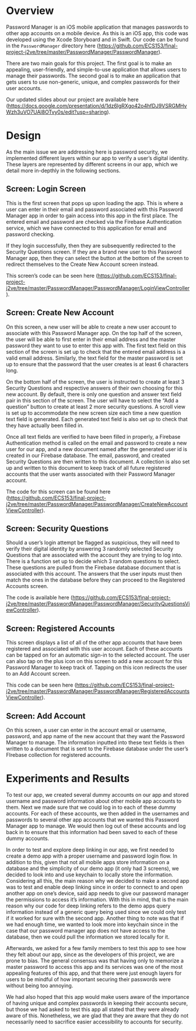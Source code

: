 # Overview
Password Manager is an iOS mobile application that manages passwords to other app accounts on a mobile device. As this is an iOS app, this code was developed using the Xcode Storyboard and in Swift. Our code can be found in the `PasswordManager` directory here (https://github.com/ECS153/final-project-j2ve/tree/master/PasswordManager/PasswordManager).

There are two main goals for this project. The first goal is to make an appealing, user-friendly, and simple-to-use application that allows users to manage their passwords. The second goal is to make an application that gets users to use non-generic, unique, and complex passwords for their user accounts.

Our updated slides about our project are available here (https://docs.google.com/presentation/d/1dz6lgRXgo42o4hfDJ9VSRGMHvWzh3uVO7UAl8OTvy0s/edit?usp=sharing).

# Design
As the main issue we are addressing here is password security, we implemented different layers within our app to verify a user’s digital identity. These layers are represented by different screens in our app, which we detail more in-depthly in the following sections.

## Screen: Login Screen
This is the first screen that pops up upon loading the app. This is where a user can enter in their email and password associated with this Password Manager app in order to gain access into this app in the first place. The entered email and password are checked via the Firebase Authentication service, which we have connected to this application for email and password checking.

If they login successfully, then they are subsequently redirected to the Security Questions screen. If they are a brand new user to this Password Manager app, then they can select the button at the bottom of the screen to redirect themselves to the Create New Account screen instead.

This screen’s code can be seen here (https://github.com/ECS153/final-project-j2ve/tree/master/PasswordManager/PasswordManager/LoginViewController).

## Screen: Create New Account
On this screen, a new user will be able to create a new user account to associate with this Password Manager app. On the top half of the screen, the user will be able to first enter in their email address and the master password they want to use to enter this app with. The first text field on this section of the screen is set up to check that the entered email address is a valid email address. Similarly, the text field for the master password is set up to ensure that the password that the user creates is at least 6 characters long.

On the bottom half of the screen, the user is instructed to create at least 3 Security Questions and respective answers of their own choosing for this new account. By default, there is only one question and answer text field pair in this section of the screen. The user will have to select the “Add a question” button to create at least 2 more security questions. A scroll view is set up to accommodate the new screen size each time a new question text field is generated. Each generated text field is also set up to check that they have actually been filled in.

Once all text fields are verified to have been filled in properly, a Firebase Authentication method is called on the email and password to create a new user for our app, and a new document named after the generated user id is created in our Firebase database. The email, password, and created Security Questions are then written to this document. A collection is also set up and written to this document to keep track of all future registered accounts that the user wants associated with their Password Manager account.

The code for this screen can be found here (https://github.com/ECS153/final-project-j2ve/tree/master/PasswordManager/PasswordManager/CreateNewAccountViewController).

## Screen: Security Questions
Should a user’s login attempt be flagged as suspicious, they will need to verify their digital identity by answering 3 randomly selected Security Questions that are associated with the account they are trying to log into. There is a function set up to decide which 3 random questions to select. These questions are pulled from the Firebase database document that is associated with this account. The answers that the user inputs must then match the ones in the database before they can proceed to the Registered Accounts screen.

The code is available here (https://github.com/ECS153/final-project-j2ve/tree/master/PasswordManager/PasswordManager/SecurityQuestionsViewController).

## Screen: Registered Accounts
This screen displays a list of all of the other app accounts that have been registered and associated with this user account. Each of these accounts can be tapped on for an automatic sign-in to the selected account. The user can also tap on the plus icon on this screen to add a new account for this Password Manager to keep track of. Tapping on this icon redirects the user to an Add Account screen.

This code can be seen here (https://github.com/ECS153/final-project-j2ve/tree/master/PasswordManager/PasswordManager/RegisteredAccountsViewController).

## Screen: Add Account
On this screen, a user can enter in the account email or username, password, and app name of the new account that they want the Password Manager to manage. The information inputted into these text fields is then written to a document that is sent to the Firebase database under the user’s FIrebase collection for registered accounts.

# Experiments and Results
To test our app, we created several dummy accounts on our app and stored username and password information about other mobile app accounts to them. Next we made sure that we could log in to each of these dummy accounts. For each of these accounts, we then added in the usernames and passwords to several other app accounts that we wanted this Password Manager app to manage. We would then log out of these accounts and log back in to ensure that this information had been saved to each of these dummy accounts.

In order to test and explore deep linking in our app, we first needed to create a demo app with a proper username and password login flow.  In addition to this, given that not all mobile apps store information on a database and the simplicity of our demo app (it only had 3 screens), we decided to look into and use keychain to locally store the information.  Considering all this, the main reason why we decided to make a second app was to test and enable deep linking since in order to connect to and open another app on one’s device, said app needs to give our password manager the permissions to access it’s information.  With this in mind, that is the main reason why our code for deep linking refers to the demo apps query information instead of a generic query being used since we could only test if it worked for sure with the second app.  Another thing to note was that if we had enough time, we wanted to look more into keychain since in the case that our password manager app does not have access to the database, then we could pull the information we stored locally for it.  


Afterwards, we asked for a few family members to test this app to see how they felt about our app, since as the developers of this project, we are prone to bias. The general consensus was that having only to memorize a master password to access this app and its services was one of the most appealing features of this app, and that there were just enough layers for users to be mindful of how important securing their passwords were without being too annoying.

We had also hoped that this app would make users aware of the importance of having unique and complex passwords in keeping their accounts secure, but those we had asked to test this app all stated that they were already aware of this. Nonetheless, we are glad that they are aware that they do not necessarily need to sacrifice easier accessibility to accounts for security.

